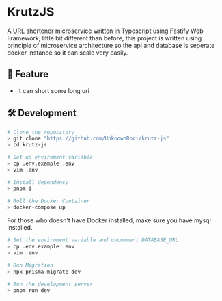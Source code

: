 # KrutzJS

A URL shortener microservice written in Typescript using Fastify Web Framework, little bit different than before, this project is written using principle of microservice architecture so the api and database is seperate docker instance so it can scale very easily.

## 🚀 Feature

- It can short some long uri

## 🛠️ Development
```bash
# Clone the repository
> git clone "https://github.com/UnknownRori/krutz-js"
> cd krutz-js

# Set up enviroment variable
> cp .env.example .env
> vim .env

# Install dependency
> pnpm i

# Roll the Docker Container
> docker-compose up
```

For those who doesn't have Docker installed, make sure you have mysql installed.

```bash
# Set the enviroment variable and uncomment DATABASE_URL
> cp .env.example .env
> vim .env

# Run Migration
> npx prisma migrate dev

# Run the development server
> pnpm run dev
```